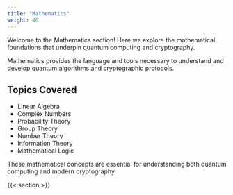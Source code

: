 ```yaml
---
title: "Mathematics"
weight: 40
---
```


Welcome to the Mathematics section! Here we explore the mathematical foundations that underpin quantum computing and cryptography.

Mathematics provides the language and tools necessary to understand and develop quantum algorithms and cryptographic protocols.

## Topics Covered

- Linear Algebra
- Complex Numbers
- Probability Theory
- Group Theory
- Number Theory
- Information Theory
- Mathematical Logic

These mathematical concepts are essential for understanding both quantum computing and modern cryptography.

{{< section >}}
